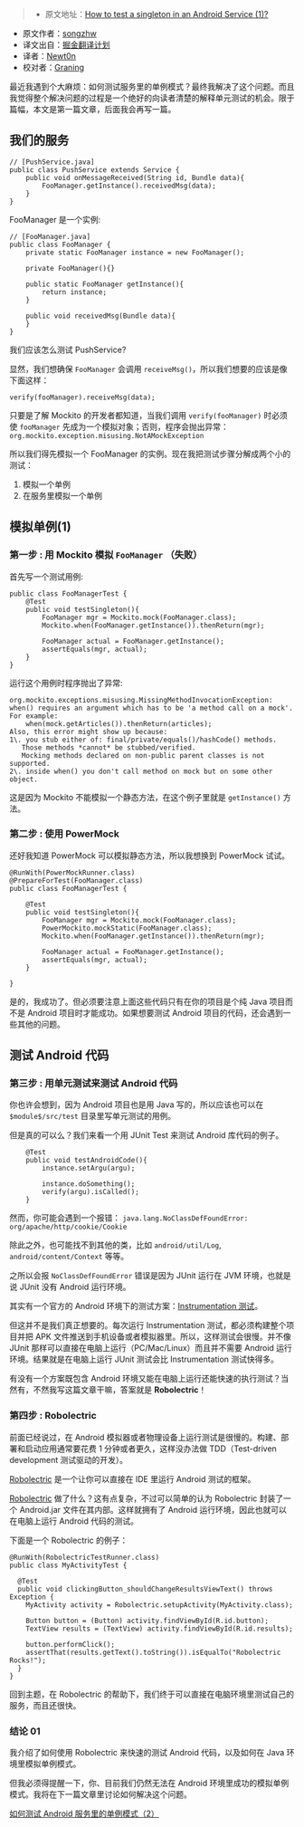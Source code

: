 > * 原文地址：[How to test a singleton in an Android Service (1)?](http://www.songzhw.com/2016/09/30/how-to-test-a-singleton-in-an-android-service-one/)
* 原文作者：[songzhw](http://github.com/songzhw)
* 译文出自：[掘金翻译计划](https://github.com/xitu/gold-miner)
* 译者：[Newt0n](http://github.com/newt0n)
* 校对者：[Graning](https://github.com/Graning)





最近我遇到个大麻烦：如何测试服务里的单例模式？最终我解决了这个问题。而且我觉得整个解决问题的过程是一个绝好的向读者清楚的解释单元测试的机会。限于篇幅，本文是第一篇文章，后面我会再写一篇。

## 我们的服务

    // [PushService.java]
    public class PushService extends Service {
        public void onMessageReceived(String id, Bundle data){
            FooManager.getInstance().receivedMsg(data);
        }
    }

FooManager 是一个实例:

    // [FooManager.java]
    public class FooManager {
        private static FooManager instance = new FooManager();

        private FooManager(){}

        public static FooManager getInstance(){
            return instance;
        }

        public void receivedMsg(Bundle data){
        }
    }

我们应该怎么测试 PushService?

显然，我们想确保 `FooManager` 会调用 `receiveMsg()`，所以我们想要的应该是像下面这样：

    verify(fooManager).receiveMsg(data);

只要是了解 Mockito 的开发者都知道，当我们调用 `verify(fooManager)` 时必须使 `fooManager` 先成为一个模拟对象；否则，程序会抛出异常：`org.mockito.exception.misusing.NotAMockException`

所以我们得先模拟一个 FooManager 的实例。现在我把测试步骤分解成两个小的测试：
1. 模拟一个单例
2. 在服务里模拟一个单例

## 模拟单例(1)

### 第一步 : 用 Mockito 模拟 `FooManager` （失败）

首先写一个测试用例:

    public class FooManagerTest {
        @Test
        public void testSingleton(){
            FooManager mgr = Mockito.mock(FooManager.class);
            Mockito.when(FooManager.getInstance()).thenReturn(mgr);

            FooManager actual = FooManager.getInstance();
            assertEquals(mgr, actual);
        }
    }

运行这个用例时程序抛出了异常:

    org.mockito.exceptions.misusing.MissingMethodInvocationException:
    when() requires an argument which has to be 'a method call on a mock'.
    For example:
        when(mock.getArticles()).thenReturn(articles);
    Also, this error might show up because:
    1\. you stub either of: final/private/equals()/hashCode() methods.
       Those methods *cannot* be stubbed/verified.
       Mocking methods declared on non-public parent classes is not supported.
    2\. inside when() you don't call method on mock but on some other object.

这是因为 Mockito 不能模拟一个静态方法，在这个例子里就是 `getInstance()` 方法。

### 第二步 : 使用 PowerMock

还好我知道 PowerMock 可以模拟静态方法，所以我想换到 PowerMock 试试。

    @RunWith(PowerMockRunner.class)
    @PrepareForTest(FooManager.class)
    public class FooManagerTest {

        @Test
        public void testSingleton(){
            FooManager mgr = Mockito.mock(FooManager.class);
            PowerMockito.mockStatic(FooManager.class);
            Mockito.when(FooManager.getInstance()).thenReturn(mgr);

            FooManager actual = FooManager.getInstance();
            assertEquals(mgr, actual);
        }

    }

是的，我成功了。但必须要注意上面这些代码只有在你的项目是个纯 Java 项目而不是 Android 项目时才能成功。如果想要测试 Android 项目的代码，还会遇到一些其他的问题。

## 测试 Android 代码

### 第三步 : 用单元测试来测试 Android 代码

你也许会想到，因为 Android 项目也是用 Java 写的，所以应该也可以在 `$module$/src/test` 目录里写单元测试的用例。

但是真的可以么？我们来看一个用 JUnit Test 来测试 Android 库代码的例子。

        @Test
        public void testAndroidCode(){
            instance.setArgu(argu);

            instance.doSomething();
            verify(argu).isCalled();
        }

然而，你可能会遇到一个报错：
`java.lang.NoClassDefFoundError: org/apache/http/cookie/Cookie`

除此之外，也可能找不到其他的类，比如 `android/util/Log`, `android/content/Context` 等等。

之所以会报 `NoClassDefFoundError` 错误是因为 JUnit 运行在 JVM 环境，也就是说 JUnit 没有 Android 运行环境。

其实有一个官方的 Android 环境下的测试方案：[Instrumentation 测试](https://developer.android.com/training/testing/unit-testing/instrumented-unit-tests.html)。

但这并不是我们真正想要的。每次运行 Instrumentation 测试，都必须构建整个项目并把 APK 文件推送到手机设备或者模拟器里。所以，这样测试会很慢。并不像 JUnit 那样可以直接在电脑上运行（PC/Mac/Linux）而且并不需要 Android 运行环境。结果就是在电脑上运行 JUnit 测试会比 Instrumentation 测试快得多。

有没有一个方案既包含 Android 环境又能在电脑上运行还能快速的执行测试？当然有，不然我写这篇文章干嘛，答案就是 **Robolectric**！

### 第四步 : Robolectric

前面已经说过，在 Android 模拟器或者物理设备上运行测试是很慢的。构建、部署和启动应用通常要花费 1 分钟或者更久，这样没办法做 TDD（Test-driven development 测试驱动的开发）。

[Robolectric](http://robolectric.org/) 是一个让你可以直接在 IDE 里运行 Android 测试的框架。

[Robolectric](http://robolectric.org/) 做了什么？这有点复杂，不过可以简单的认为 Robolectric 封装了一个 Android.jar 文件在其内部。这样就拥有了 Android 运行环境，因此也就可以在电脑上运行 Android 代码的测试。

下面是一个 Robolectric 的例子：

    @RunWith(RobolectricTestRunner.class)
    public class MyActivityTest {

      @Test
      public void clickingButton_shouldChangeResultsViewText() throws Exception {
        MyActivity activity = Robolectric.setupActivity(MyActivity.class);

        Button button = (Button) activity.findViewById(R.id.button);
        TextView results = (TextView) activity.findViewById(R.id.results);

        button.performClick();
        assertThat(results.getText().toString()).isEqualTo("Robolectric Rocks!");
      }
    }

回到主题，在 Robolectric 的帮助下，我们终于可以直接在电脑环境里测试自己的服务，而且还很快。

### 结论 01

我介绍了如何使用 Robolectric 来快速的测试 Android 代码，以及如何在 Java 环境里模拟单例模式。

但我必须得提醒一下，你、目前我们仍然无法在 Android 环境里成功的模拟单例模式。我将在下一篇文章里讨论如何解决这个问题。

[如何测试 Android 服务里的单例模式（2）](https://github.com/xitu/gold-miner/blob/master/TODO/how-to-test-a-singleton-in-an-android-service-2.md)


